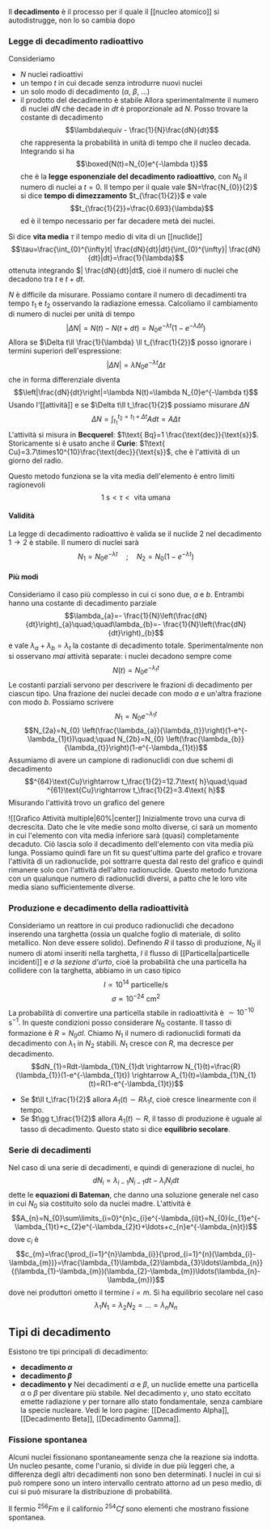 Il **decadimento** è il processo per il quale il [[nucleo atomico]] si autodistrugge, non lo so cambia dopo
### Legge di decadimento radioattivo
Consideriamo
- $N$ nuclei radioattivi
- un tempo $t$ in cui decade senza introdurre nuovi nuclei
- un solo modo di decadimento ($\alpha$, $\beta$, ...)
- il prodotto del decadimento è stabile
Allora sperimentalmente il numero di nuclei $dN$ che decade in $dt$ è proporzionale ad $N$. Posso trovare la costante di decadimento
$$\lambda\equiv - \frac{1}{N}\frac{dN}{dt}$$
che rappresenta la probabilità in unità di tempo che il nucleo decada. Integrando si ha
$$\boxed{N(t)=N_{0}e^{-\lambda t}}$$
che è la **legge esponenziale del decadimento radioattivo**, con $N_{0}$ il numero di nuclei a $t=0$. Il tempo per il quale vale $N=\frac{N_{0}}{2}$ si dice **tempo di dimezzamento** $t_{\frac{1}{2}}$ e vale
$$t_{\frac{1}{2}}=\frac{0.693}{\lambda}$$
ed è il tempo necessario per far decadere metà dei nuclei.

Si dice **vita media** $\tau$ il tempo medio di vita di un [[nuclide]]
$$\tau=\frac{\int_{0}^{\infty}t| \frac{dN}{dt}|dt}{\int_{0}^{\infty}| \frac{dN}{dt}|dt}=\frac{1}{\lambda}$$
ottenuta integrando $| \frac{dN}{dt}|dt$, cioè il numero di nuclei che decadono tra $t$ e $t+dt$.

$N$ è difficile da misurare. Possiamo contare il numero di decadimenti tra tempo $t_{1}$ e $t_{2}$ osservando la radiazione emessa. Calcoliamo il cambiamento di numero di nuclei per unità di tempo
$$|\Delta N|=N(t)-N(t+dt)=N_{0}e^{-\lambda t}(1-e^{-\lambda\Delta t})$$
Allora se $\Delta t\ll \frac{1}{\lambda} \ll t_{\frac{1}{2}}$ posso ignorare i termini superiori dell'espressione:
$$|\Delta N|=\lambda N_{0}e^{-\lambda t}\Delta t$$
che in forma differenziale diventa
$$\left|\frac{dN}{dt}\right|=\lambda N(t)=\lambda N_{0}e^{-\lambda t}$$
Usando l'[[attività]] e se $\Delta t\ll t_\frac{1}{2}$ possiamo misurare $\Delta N$
$$\Delta N=\int_{t_{1}}^{t_{2}=t_{1}+\Delta t}Adt=A\Delta t$$
L'attività si misura in **Becquerel**: $1\text{ Bq}=1 \frac{\text{dec}}{\text{s}}$. Storicamente si è usato anche il **Curie**: $1\text{ Cu}=3.7\times10^{10}\frac{\text{dec}}{\text{s}}$, che è l'attività di un giorno del radio.

Questo metodo funziona se la vita media dell'elemento è entro limiti ragionevoli
$$1\text{ s}<\tau<\text{ vita umana}$$
#### Validità
La legge di decadimento radioattivo è valida se il nuclide 2 nel decadimento $1 \rightarrow 2$ è stabile. Il numero di nuclei sarà
$$N_{1}=N_{0}e^{-\lambda t}\quad;\quad N_{2}=N_{0}(1-e^{-\lambda t})$$
#### Più modi
Consideriamo il caso più complesso in cui ci sono due, $a$ e $b$. Entrambi hanno una costante di decadimento parziale
$$\lambda_{a}=- \frac{1}{N}\left(\frac{dN}{dt}\right)_{a}\quad;\quad\lambda_{b}=- \frac{1}{N}\left(\frac{dN}{dt}\right)_{b}$$
e vale $\lambda_{a}+\lambda_{b}=\lambda_{t}$ la costante di decadimento totale. Sperimentalmente non si osservano *mai* attività separate: i nuclei decadono sempre come
$$N(t)=N_{0}e^{-\lambda_{t}t}$$
Le costanti parziali servono per descrivere le frazioni di decadimento per ciascun tipo. Una frazione dei nuclei decade con modo $a$ e un'altra frazione con modo $b$. Possiamo scrivere
$$N_{1}=N_{0}e^{-\lambda_{1}t}$$
$$N_{2a}=N_{0} \left(\frac{\lambda_{a}}{\lambda_{t}}\right)(1-e^{-\lambda_{1}t})\quad;\quad N_{2b}=N_{0} \left(\frac{\lambda_{b}}{\lambda_{t}}\right)(1-e^{-\lambda_{1}t})$$
Assumiamo di avere un campione di radionuclidi con due schemi di decadimento
$$^{64}\text{Cu}\rightarrow t_\frac{1}{2}=12.7\text{ h}\quad;\quad ^{61}\text{Cu}\rightarrow t_\frac{1}{2}=3.4\text{ h}$$
Misurando l'attività trovo un grafico del genere

![[Grafico Attività multiple|60%|center]]
Inizialmente trovo una curva di decrescita. Dato che le vite medie sono molto diverse, ci sarà un momento in cui l'elemento con vita media inferiore sarà (quasi) completamente decaduto. Ciò lascia solo il decadimento dell'elemento con vita media più lunga. Possiamo quindi fare un fit su quest'ultima parte del grafico e trovare l'attività di un radionuclide, poi sottrarre questa dal resto del grafico e quindi rimanere solo con l'attività dell'altro radionuclide. Questo metodo funziona con un qualunque numero di radionuclidi diversi, a patto che le loro vite media siano sufficientemente diverse.
### Produzione e decadimento della radioattività
Consideriamo un reattore in cui produco radionuclidi che decadono inserendo una targhetta (ossia un qualche foglio di materiale, di solito metallico. Non deve essere solido). Definendo $R$ il tasso di produzione, $N_{0}$ il numero di atomi inseriti nella targhetta, $I$ il flusso di [[Particella|particelle incidenti]] e $\sigma$ la *sezione d'urto*, cioè la probabilità che una particella ha collidere con la targhetta, abbiamo in un caso tipico
$$I\propto10^{14}\text{ particelle/s}$$
$$\sigma\propto10^{-24}\text{ cm}^{2}$$
La probabilità di convertire una particella stabile in radioattività è $\sim10^{-10}\text{ s}^{-1}$. In queste condizioni posso considerare $N_{0}$ costante. Il tasso di formazione è $R=N_{0}\sigma I$. Chiamo $N_{1}$ il numero di radionuclidi formati da decadimento con $\lambda_{1}$ in $N_{2}$ stabili. $N_{1}$ cresce con $R$, ma decresce per decadimento.
$$dN_{1}=Rdt-\lambda_{1}N_{1}dt \rightarrow N_{1}(t)=\frac{R}{\lambda_{1}}(1-e^{-\lambda_{1}t}) \rightarrow A_{1}(t)=\lambda_{1}N_{1}(t)=R(1-e^{-\lambda_{1}t})$$
- Se $t\ll t_\frac{1}{2}$ allora $A_{1}(t)\sim R\lambda_{1}t$, cioè cresce linearmente con il tempo.
- Se $t\gg t_\frac{1}{2}$ allora $A_{1}(t)\sim R$, il tasso di produzione è uguale al tasso di decadimento. Questo stato si dice **equilibrio secolare**.
### Serie di decadimenti
Nel caso di una serie di decadimenti, e quindi di generazione di nuclei, ho
$$dN_{i}=\lambda_{i-1}N_{i-1}dt-\lambda_{i}N_{i}dt$$
dette le **equazioni di Bateman**, che danno una soluzione generale nel caso in cui $N_{0}$ sia costituito solo da nuclei madre. L'attività è
$$A_{n}=N_{0}\sum\limits_{i=0}^{n}c_{i}e^{-\lambda_{i}t}=N_{0}(c_{1}e^{-\lambda_{1}t}+c_{2}e^{-\lambda_{2}t}+\ldots+c_{n}e^{-\lambda_{n}t})$$
dove $c_{i}$ è
$$c_{m}=\frac{\prod_{i=1}^{n}\lambda_{i}}{\prod_{i=1}^{n}(\lambda_{i}-\lambda_{m})}=\frac{\lambda_{1}\lambda_{2}\lambda_{3}\ldots\lambda_{n}}{(\lambda_{1}-\lambda_{m})(\lambda_{2}-\lambda_{m})\ldots(\lambda_{n}-\lambda_{m})}$$
dove nei produttori ometto il termine $i=m$. Si ha equilibrio secolare nel caso
$$\lambda_{1}N_{1}=\lambda_{2}N_{2}=\ldots=\lambda_{n}N_{n}$$
## Tipi di decadimento
Esistono tre tipi principali di decadimento:
- **decadimento $\alpha$**
- **decadimento $\beta$**
- **decadimento $\gamma$**
Nei decadimenti $\alpha$ e $\beta$, un nuclide emette una particella $\alpha$ o $\beta$ per diventare più stabile. Nel decadimento $\gamma$, uno stato eccitato emette radiazione $\gamma$ per tornare allo stato fondamentale, senza cambiare la specie nucleare. Vedi le loro pagine: [[Decadimento Alpha]], [[Decadimento Beta]], [[Decadimento Gamma]].
### Fissione spontanea
Alcuni nuclei fissionano spontaneamente senza che la reazione sia indotta. Un nucleo pesante, come l'uranio, si divide in due più leggeri che, a differenza degli altri decadimenti non sono ben determinati. I nuclei in cui si può rompere sono un intero intervallo centrato attorno ad un peso medio, di cui si può misurare la distribuzione di probabilità.

Il fermio $^{256}Fm$ e il californio $^{254}Cf$ sono elementi che mostrano fissione spontanea.